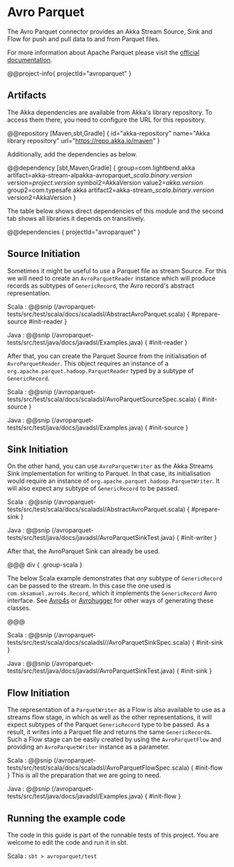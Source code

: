 # Avro Parquet

The Avro Parquet connector provides an Akka Stream Source, Sink and Flow for push and pull data to and from Parquet files.

For more information about Apache Parquet please visit the [official documentation](https://parquet.apache.org/docs/).

@@project-info{ projectId="avroparquet" }

## Artifacts

The Akka dependencies are available from Akka's library repository. To access them there, you need to configure the URL for this repository.

@@repository [Maven,sbt,Gradle] {
id="akka-repository"
name="Akka library repository"
url="https://repo.akka.io/maven"
}

Additionally, add the dependencies as below.

@@dependency [sbt,Maven,Gradle] {
  group=com.lightbend.akka
  artifact=akka-stream-alpakka-avroparquet_$scala.binary.version$
  version=$project.version$
  symbol2=AkkaVersion
  value2=$akka.version$
  group2=com.typesafe.akka
  artifact2=akka-stream_$scala.binary.version$
  version2=AkkaVersion
}

The table below shows direct dependencies of this module and the second tab shows all libraries it depends on transitively.

@@dependencies { projectId="avroparquet" }

## Source Initiation

Sometimes it might be useful to use a Parquet file as stream Source. For this we will need to create an `AvroParquetReader` 
instance which will produce records as subtypes of `GenericRecord`, the Avro record's abstract representation.
 
Scala
: @@snip (/avroparquet-tests/src/test/scala/docs/scaladsl/AbstractAvroParquet.scala) { #prepare-source #init-reader }

Java
: @@snip (/avroparquet-tests/src/test/java/docs/javadsl/Examples.java) { #init-reader }

After that, you can create the Parquet Source from the initialisation of `AvroParquetReader`. This object requires an instance of 
  a `org.apache.parquet.hadoop.ParquetReader` typed by a subtype of `GenericRecord`.

Scala
: @@snip (/avroparquet-tests/src/test/scala/docs/scaladsl/AvroParquetSourceSpec.scala) { #init-source }

Java
: @@snip (/avroparquet-tests/src/test/java/docs/javadsl/Examples.java) { #init-source }

## Sink Initiation

On the other hand, you can use `AvroParquetWriter` as the Akka Streams Sink implementation for writing to Parquet. 
In that case, its initialisation would require an instance of `org.apache.parquet.hadoop.ParquetWriter`. It will also expect any subtype of `GenericRecord` to be passed.
 
Scala
: @@snip (/avroparquet-tests/src/test/scala/docs/scaladsl/AbstractAvroParquet.scala) { #prepare-sink }

Java
: @@snip (/avroparquet-tests/src/test/java/docs/javadsl/AvroParquetSinkTest.java) { #init-writer }

After that, the AvroParquet Sink can already be used. 

@@@ div { .group-scala }

The below Scala example demonstrates that *any* subtype of `GenericRecord` can be passed to the stream. In this case the one used is `com.sksamuel.avro4s.Record`, which it implements the `GenericRecord` Avro interface.
See [Avro4s](https://github.com/sksamuel/avro4s) or [Avrohugger](https://github.com/julianpeeters/avrohugger) for other ways of generating these classes.

@@@
 
Scala
: @@snip (/avroparquet-tests/src/test/scala/docs/scaladsl//AvroParquetSinkSpec.scala) { #init-sink }

Java
: @@snip (/avroparquet-tests/src/test/java/docs/javadsl/AvroParquetSinkTest.java) { #init-sink }

## Flow Initiation

The representation of a `ParquetWriter` as a Flow is also available to use as a streams flow stage, in which as well as the other representations, it will expect subtypes of the Parquet `GenericRecord` type to be passed.
 As a result, it writes into a Parquet file and returns the same `GenericRecord`s. Such a Flow stage can be easily created by using the `AvroParquetFlow` and providing an `AvroParquetWriter` instance as a parameter.

Scala
: @@snip (/avroparquet-tests/src/test/scala/docs/scaladsl/AvroParquetFlowSpec.scala) { #init-flow }
This is all the preparation that we are going to need.

Java
: @@snip (/avroparquet-tests/src/test/java/docs/javadsl/Examples.java) { #init-flow }

## Running the example code

The code in this guide is part of the runnable tests of this project. You are welcome to edit the code and run it in sbt.

Scala
:   ```
    sbt
    > avroparquet/test
    ```
